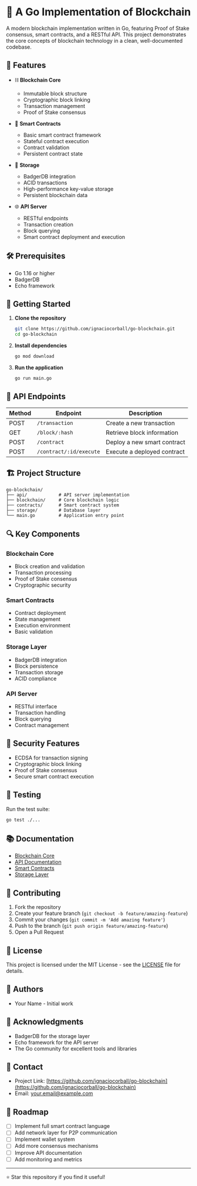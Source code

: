 # 🚀 A Go Implementation of Blockchain

A modern blockchain implementation written in Go, featuring Proof of Stake consensus, smart contracts, and a RESTful API. This project demonstrates the core concepts of blockchain technology in a clean, well-documented codebase.

## 🌟 Features

- ⛓️ **Blockchain Core**
  - Immutable block structure
  - Cryptographic block linking
  - Transaction management
  - Proof of Stake consensus

- 📝 **Smart Contracts**
  - Basic smart contract framework
  - Stateful contract execution
  - Contract validation
  - Persistent contract state

- 💾 **Storage**
  - BadgerDB integration
  - ACID transactions
  - High-performance key-value storage
  - Persistent blockchain data

- 🌐 **API Server**
  - RESTful endpoints
  - Transaction creation
  - Block querying
  - Smart contract deployment and execution

## 🛠️ Prerequisites

- Go 1.16 or higher
- BadgerDB
- Echo framework

## 🚀 Getting Started

1. **Clone the repository**
   ```bash
   git clone https://github.com/ignaciocorball/go-blockchain.git
   cd go-blockchain
   ```

2. **Install dependencies**
   ```bash
   go mod download
   ```

3. **Run the application**
   ```bash
   go run main.go
   ```

## 📡 API Endpoints

| Method | Endpoint | Description |
|--------|----------|-------------|
| POST | `/transaction` | Create a new transaction |
| GET | `/block/:hash` | Retrieve block information |
| POST | `/contract` | Deploy a new smart contract |
| POST | `/contract/:id/execute` | Execute a deployed contract |

## 🏗️ Project Structure

```
go-blockchain/
├── api/            # API server implementation
├── blockchain/     # Core blockchain logic
├── contracts/      # Smart contract system
├── storage/        # Database layer
└── main.go         # Application entry point
```

## 🔍 Key Components

### Blockchain Core
- Block creation and validation
- Transaction processing
- Proof of Stake consensus
- Cryptographic security

### Smart Contracts
- Contract deployment
- State management
- Execution environment
- Basic validation

### Storage Layer
- BadgerDB integration
- Block persistence
- Transaction storage
- ACID compliance

### API Server
- RESTful interface
- Transaction handling
- Block querying
- Contract management

## 🔐 Security Features

- ECDSA for transaction signing
- Cryptographic block linking
- Proof of Stake consensus
- Secure smart contract execution

## 🧪 Testing

Run the test suite:
```bash
go test ./...
```

## 📚 Documentation

- [Blockchain Core](blockchain/README.md)
- [API Documentation](api/README.md)
- [Smart Contracts](contracts/README.md)
- [Storage Layer](storage/README.md)

## 🤝 Contributing

1. Fork the repository
2. Create your feature branch (`git checkout -b feature/amazing-feature`)
3. Commit your changes (`git commit -m 'Add amazing feature'`)
4. Push to the branch (`git push origin feature/amazing-feature`)
5. Open a Pull Request

## 📝 License

This project is licensed under the MIT License - see the [LICENSE](LICENSE) file for details.

## 👥 Authors

- Your Name - Initial work

## 🙏 Acknowledgments

- BadgerDB for the storage layer
- Echo framework for the API server
- The Go community for excellent tools and libraries

## 📝 Contact

- Project Link: [https://github.com/ignaciocorball/go-blockchain](https://github.com/ignaciocorball/go-blockchain)
- Email: your.email@example.com

## 🔄 Roadmap

- [ ] Implement full smart contract language
- [ ] Add network layer for P2P communication
- [ ] Implement wallet system
- [ ] Add more consensus mechanisms
- [ ] Improve API documentation
- [ ] Add monitoring and metrics

---

⭐ Star this repository if you find it useful!